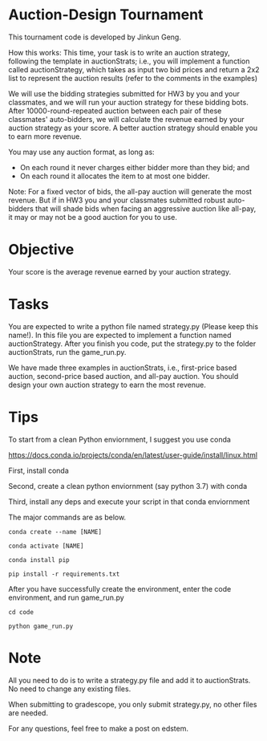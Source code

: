 # Auction-Design Tournament

This tournament code is developed by Jinkun Geng. 


How this works:
This time, your task is to write an auction strategy, following the template in auctionStrats; i.e., you will implement a function called auctionStrategy, which takes as input two bid prices and return a 2x2 list to represent the auction results (refer to the comments in the examples)

We will use the bidding strategies submitted for HW3 by you and your classmates, and we will run your auction strategy for these bidding bots. After 10000-round-repeated auction between each pair of these classmates' auto-bidders, we will calculate the revenue earned by your auction strategy as your score. A better auction strategy should enable you to earn more revenue. 

You may use any auction format, as long as:
* On each round it never charges either bidder more than they bid; and
* On each round it allocates the item to at most one bidder. 


Note: For a fixed vector of bids, the all-pay auction will generate the most revenue. But if  in HW3 you and your classmates submitted robust auto-bidders that will shade bids when facing an aggressive auction like all-pay, it may or may not be a good auction for you to use. 



# Objective
Your score is the average revenue earned by your auction strategy. 



# Tasks
You are expected to write a python file named strategy.py (Please keep this name!). In this file you are expected to implement a function named auctionStrategy. After you finish you code, put the strategy.py to the folder auctionStrats, run the game_run.py.


We have made three examples in auctionStrats, i.e., first-price based auction, second-price based auction, and all-pay auction. You should design your own auction strategy to earn the most revenue. 



# Tips

To start from a clean Python enviornment, I suggest you use conda 

https://docs.conda.io/projects/conda/en/latest/user-guide/install/linux.html

First, install conda

Second, create a clean python enviornment (say python 3.7) with conda

Third, install any deps and execute your script in that conda enviornment 

The major commands are as below. 

```
conda create --name [NAME]

conda activate [NAME]

conda install pip

pip install -r requirements.txt
```

After you have successfully create the environment, enter the code environment, and run game_run.py

```
cd code 

python game_run.py
```


# Note

All you need to do is to write a strategy.py file and add it to auctionStrats. No need to change any existing files.

When submitting to gradescope, you only submit strategy.py, no other files are needed.

For any questions, feel free to make a post on edstem.
